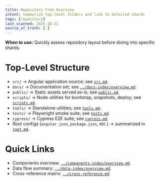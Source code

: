 ```yaml
---
title: Repository Tree Overview
intent: Summarize top-level folders and link to detailed shards
tags: [repository]
last_scanned: 2025-10-21
source_of_truth: [.] 
---
```

**When to use:** Quickly assess repository layout before diving into specific shards.

# Top-Level Structure
- `src/` → Angular application source; see [`src.md`](./src.md).
- `docs/` → Documentation set; see [`../docs-index/overview.md`](../docs-index/overview.md).
- `public/` → Static assets served as-is; see [`public.md`](./public.md).
- `scripts/` → Node utilities for bootstrap, snapshots, deploy; see [`scripts.md`](./scripts.md).
- `tools/` → Standalone utilities; see [`tools.md`](./tools.md).
- `tests/` → Playwright smoke suite; see [`tests.md`](./tests.md).
- `cypress/` → Cypress E2E suite; see [`cypress.md`](./cypress.md).
- Root configs (`angular.json`, `package.json`, etc.) → summarized in [`root.md`](./root.md).

# Quick Links
- Components overview: [`../components-index/overview.md`](../components-index/overview.md).
- Data flow summary: [`../data-index/overview.md`](../data-index/overview.md).
- Cross-reference matrix: [`../cross-reference.md`](../cross-reference.md).
